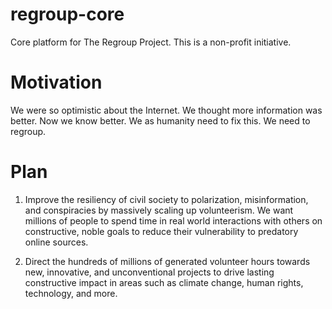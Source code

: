 # regroup-core
Core platform for The Regroup Project. This is a non-profit initiative.

# Motivation
We were so optimistic about the Internet. We thought more information was better. Now we know better. We as humanity need to fix this. We need to regroup.

# Plan
1. Improve the resiliency of civil society to polarization, misinformation, and conspiracies by massively scaling up volunteerism. We want millions of people to spend time in real world interactions with others on constructive, noble goals to reduce their vulnerability to predatory online sources.

2. Direct the hundreds of millions of generated volunteer hours towards new, innovative, and unconventional projects to drive lasting constructive impact in areas such as climate change, human rights, technology, and more.    


